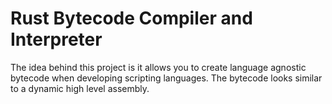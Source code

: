 # Rust Bytecode Compiler and Interpreter

The idea behind this project is it allows you to create language agnostic bytecode when developing scripting languages.  The bytecode looks similar to a dynamic high level assembly.

